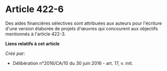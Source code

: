 # Article 422-6

Des aides financières sélectives sont attribuées aux auteurs pour l'écriture d'une version élaborée de projets d'œuvres qui
concourent aux objectifs mentionnés à l'article 422-3.

**Liens relatifs à cet article**

_Créé par_:

  - Délibération n°2016/CA/10 du 30 juin 2016 - art. 17, v. init.
